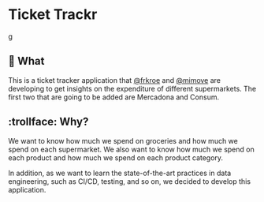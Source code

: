 # Ticket Trackr
g


## :thinking: What
This is a ticket tracker application that [@frkroe](https://github.com/frkroe) and [@mimove](https://github.com/mimove) are developing to get insights on the expenditure of different supermarkets. The first two that are going to be added are Mercadona and Consum.

## :trollface: Why?
We want to know how much we spend on groceries and how much we spend on each supermarket. We also want to know how much we spend on each product and how much we spend on each product category.

In addition, as we want to learn the state-of-the-art practices in data engineering, such as CI/CD, testing, and so on, we decided to develop this application.
